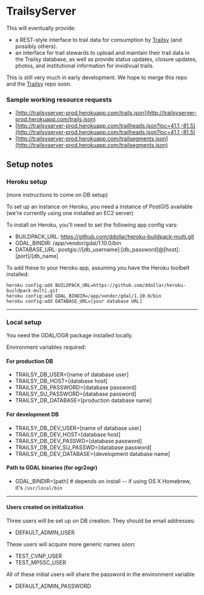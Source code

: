 # TrailsyServer

This will eventually provide:

 - a REST-style interface to trail data for consumption by [Trailsy](http://www.github.com/danavery/trailsy) (and possibly others). 
 - an interface for trail stewards to upload and maintain their trail data in the Trailsy database, as well as provide status updates, closure updates, photos, and institutional information for invidivual trails.

This is still very much in early development. We hope to merge this repo and the [Trailsy](http://www.github.com/danavery/trailsy) repo soon.

### Sample working resource requests
 - [http://trailsyserver-prod.herokuapp.com/trails.json](http://trailsyserver-prod.herokuapp.com/trails.json)
 - [http://trailsyserver-prod.herokuapp.com/trailheads.json?loc=41.1,-81.5](http://trailsyserver-prod.herokuapp.com/trailheads.json?loc=41.1,-81.5)
 - [http://trailsyserver-prod.herokuapp.com/trailsegments.json](http://trailsyserver-prod.herokuapp.com/trailsegments.json)

## Setup notes

### Heroku setup

(more instructions to come on DB setup)

To set up an instance on Heroku, you need a instance of PostGIS available (we're currently using one installed an EC2 server)

To install on Heroku, you'll need to set the following app config vars:

 - BUILDPACK_URL:              https://github.com/ddollar/heroku-buildpack-multi.git
 - GDAL_BINDIR:                /app/vendor/gdal/1.10.0/bin
 - DATABASE_URL:               postgis://[db_username]:[db_password]@[host]:[port]/[db_name]

To add these to your Heroku app, assuming you have the Heroku toolbelt installed:

    heroku config:add BUILDPACK_URL=https://github.com/ddollar/heroku-buildpack-multi.git
    heroku config:add GDAL_BINDIR=/app/vendor/gdal/1.10.0/bin
    heroku config:add DATABASE_URL=[your database URL]

---

### Local setup

You need the GDAL/OGR package installed locally.

Environment variables required:

#### For production DB
 - TRAILSY_DB_USER=[name of database user]
 - TRAILSY_DB_HOST=[database host]
 - TRAILSY_DB_PASSWORD=[database password]
 - TRAILSY_SU_PASSWORD=[database password]
 - TRAILSY_DB_DATABASE=[production database name]

#### For development DB
 - TRAILSY_DB_DEV_USER=[name of database user]
 - TRAILSY_DB_DEV_HOST=[database host]
 - TRAILSY_DB_DEV_PASSWD=[database password]
 - TRAILSY_DB_DEV_SU_PASSWD=[database password]
 - TRAILSY_DB_DEV_DATABASE=[development database name]

#### Path to GDAL binaries (for ogr2ogr)
 - GDAL_BINDIR=[path]  # depends on install -- if using OS X Homebrew, it's `/usr/local/bin`

---

#### Users created on initialization
Three users will be set up on DB creation. They should be email addresses:

 - DEFAULT_ADMIN_USER

These users will acquire more generic names soon:

 - TEST_CVNP_USER
 - TEST_MPSSC_USER

All of these initial users will share the password in the environment variable

 - DEFAULT_ADMIN_PASSWORD
